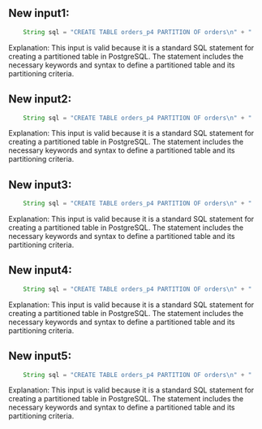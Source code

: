 ## New input1:
```java
    String sql = "CREATE TABLE orders_p4 PARTITION OF orders\n" + "    FOR VALUES WITH (MODULUS 4, REMAINDER 3);";
```
Explanation: This input is valid because it is a standard SQL statement for creating a partitioned table in PostgreSQL. The statement includes the necessary keywords and syntax to define a partitioned table and its partitioning criteria.

## New input2:
```java
    String sql = "CREATE TABLE orders_p4 PARTITION OF orders\n" + "    FOR VALUES WITH (MODULUS 4, REMAINDER 3);";
```
Explanation: This input is valid because it is a standard SQL statement for creating a partitioned table in PostgreSQL. The statement includes the necessary keywords and syntax to define a partitioned table and its partitioning criteria.

## New input3:
```java
    String sql = "CREATE TABLE orders_p4 PARTITION OF orders\n" + "    FOR VALUES WITH (MODULUS 4, REMAINDER 3);";
```
Explanation: This input is valid because it is a standard SQL statement for creating a partitioned table in PostgreSQL. The statement includes the necessary keywords and syntax to define a partitioned table and its partitioning criteria.

## New input4:
```java
    String sql = "CREATE TABLE orders_p4 PARTITION OF orders\n" + "    FOR VALUES WITH (MODULUS 4, REMAINDER 3);";
```
Explanation: This input is valid because it is a standard SQL statement for creating a partitioned table in PostgreSQL. The statement includes the necessary keywords and syntax to define a partitioned table and its partitioning criteria.

## New input5:
```java
    String sql = "CREATE TABLE orders_p4 PARTITION OF orders\n" + "    FOR VALUES WITH (MODULUS 4, REMAINDER 3);";
```
Explanation: This input is valid because it is a standard SQL statement for creating a partitioned table in PostgreSQL. The statement includes the necessary keywords and syntax to define a partitioned table and its partitioning criteria.
